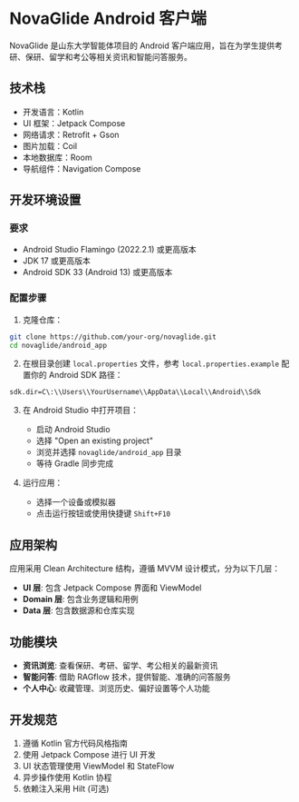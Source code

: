 # NovaGlide Android 客户端

NovaGlide 是山东大学智能体项目的 Android 客户端应用，旨在为学生提供考研、保研、留学和考公等相关资讯和智能问答服务。

## 技术栈

- 开发语言：Kotlin
- UI 框架：Jetpack Compose
- 网络请求：Retrofit + Gson
- 图片加载：Coil
- 本地数据库：Room
- 导航组件：Navigation Compose

## 开发环境设置

### 要求
- Android Studio Flamingo (2022.2.1) 或更高版本
- JDK 17 或更高版本
- Android SDK 33 (Android 13) 或更高版本

### 配置步骤

1. 克隆仓库：
```bash
git clone https://github.com/your-org/novaglide.git
cd novaglide/android_app
```

2. 在根目录创建 `local.properties` 文件，参考 `local.properties.example` 配置你的 Android SDK 路径：
```properties
sdk.dir=C\:\\Users\\YourUsername\\AppData\\Local\\Android\\Sdk
```

3. 在 Android Studio 中打开项目：
   - 启动 Android Studio
   - 选择 "Open an existing project"
   - 浏览并选择 `novaglide/android_app` 目录
   - 等待 Gradle 同步完成

4. 运行应用：
   - 选择一个设备或模拟器
   - 点击运行按钮或使用快捷键 `Shift+F10`

## 应用架构

应用采用 Clean Architecture 结构，遵循 MVVM 设计模式，分为以下几层：

- **UI 层**: 包含 Jetpack Compose 界面和 ViewModel
- **Domain 层**: 包含业务逻辑和用例
- **Data 层**: 包含数据源和仓库实现

## 功能模块

- **资讯浏览**: 查看保研、考研、留学、考公相关的最新资讯
- **智能问答**: 借助 RAGflow 技术，提供智能、准确的问答服务
- **个人中心**: 收藏管理、浏览历史、偏好设置等个人功能

## 开发规范

1. 遵循 Kotlin 官方代码风格指南
2. 使用 Jetpack Compose 进行 UI 开发
3. UI 状态管理使用 ViewModel 和 StateFlow
4. 异步操作使用 Kotlin 协程
5. 依赖注入采用 Hilt (可选) 